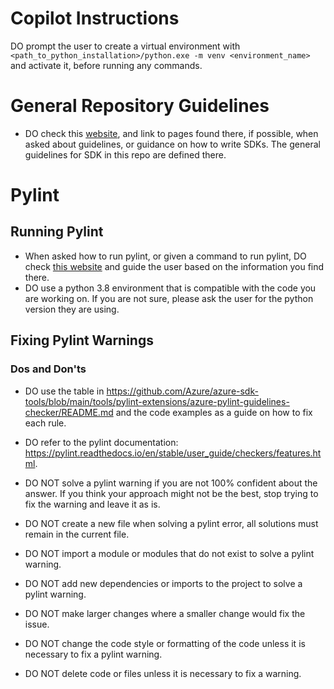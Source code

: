 # Copilot Instructions

DO prompt the user to create a virtual environment with `<path_to_python_installation>/python.exe -m venv <environment_name>` and activate it, before running any commands.

# General Repository Guidelines
- DO check this [website](https://azure.github.io/azure-sdk/python_design.html), and link to pages found there, if possible, when asked about guidelines, or guidance on how to write SDKs. The general guidelines for SDK in this repo are defined there.

# Pylint

## Running Pylint
- When asked how to run pylint, or given a command to run pylint, DO check [this website](https://github.com/Azure/azure-sdk-for-python/blob/main/doc/dev/pylint_checking.md) and guide the user based on the information you find there. 
- DO use a python 3.8 environment that is compatible with the code you are working on. If you are not sure, please ask the user for the python version they are using. 


## Fixing Pylint Warnings

### Dos and Don'ts
- DO use the table in https://github.com/Azure/azure-sdk-tools/blob/main/tools/pylint-extensions/azure-pylint-guidelines-checker/README.md and the code examples as a guide on how to fix each rule. 
- DO refer to the pylint documentation: https://pylint.readthedocs.io/en/stable/user_guide/checkers/features.html.


- DO NOT solve a pylint warning if you are not 100% confident about the answer. If you think your approach might not be the best, stop trying to fix the warning and leave it as is.
- DO NOT create a new file when solving a pylint error, all solutions must remain in the current file.
- DO NOT import a module or modules that do not exist to solve a pylint warning.
- DO NOT add new dependencies or imports to the project to solve a pylint warning.
- DO NOT make larger changes where a smaller change would fix the issue.
- DO NOT change the code style or formatting of the code unless it is necessary to fix a pylint warning.
- DO NOT delete code or files unless it is necessary to fix a warning.
